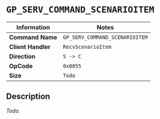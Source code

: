 # `GP_SERV_COMMAND_SCENARIOITEM`

| Information               | Notes |
|---                        |---    |
| **Command Name**          | `GP_SERV_COMMAND_SCENARIOITEM` |
| **Client Handler**        | `RecvScenarioItem` |
| **Direction**             | `S -> C` |
| **OpCode**                | `0x0055` |
| **Size**                  | `Todo` |

## Description

_Todo._
